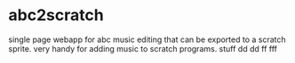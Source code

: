 # abc2scratch
single page webapp for abc music editing that can be exported to a scratch sprite. very handy for adding music to scratch programs.
stuff dd
 dd	 ff fff
